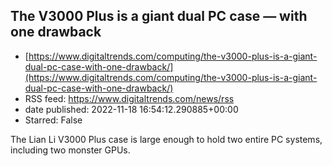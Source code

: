 ## The V3000 Plus is a giant dual PC case — with one drawback
 - [https://www.digitaltrends.com/computing/the-v3000-plus-is-a-giant-dual-pc-case-with-one-drawback/](https://www.digitaltrends.com/computing/the-v3000-plus-is-a-giant-dual-pc-case-with-one-drawback/)
 - RSS feed: https://www.digitaltrends.com/news/rss
 - date published: 2022-11-18 16:54:12.290885+00:00
 - Starred: False

The Lian Li V3000 Plus case is large enough to hold two entire PC systems, including two monster GPUs.
